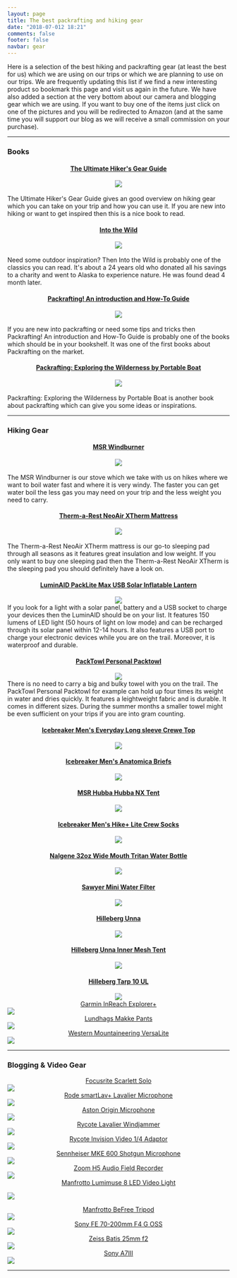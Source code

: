 ```yaml
---
layout: page
title: The best packrafting and hiking gear
date: "2018-07-012 18:21"
comments: false
footer: false
navbar: gear
---
```


Here is a selection of the best hiking and packrafting gear (at least the best for us) which we are using on our trips or which we are planning to use on our trips. We are frequently updating this list if we find a new interesting product so bookmark this page and visit us again in the future. We have also added a section at the very bottom about our camera and blogging gear which we are using. If you want to buy one of the items just click on one of the pictures and you will be redirected to Amazon (and at the same time you will support our blog as we will receive a small commission on your purchase). 

---

<h3>Books</h3>
<div id="partners_table" class="row">

<div class="col-sm-3 col-lg-3 col-md-3 col-xs-6">
<center><h4><a href="https://amzn.to/2NgxVkW" rel="nofollow">The Ultimate Hiker's Gear Guide</a></h4>
<a target="_blank" href="https://www.amazon.com/gp/product/1426217846/ref=as_li_tl?ie=UTF8&camp=1789&creative=9325&creativeASIN=1426217846&linkCode=as2&tag=hikeve-20&linkId=a898c5b46fd8716f43b2e6f618c1936b"><img border="0" src="//ws-na.amazon-adsystem.com/widgets/q?_encoding=UTF8&MarketPlace=US&ASIN=1426217846&ServiceVersion=20070822&ID=AsinImage&WS=1&Format=_SL250_&tag=hikeve-20" ></a><img src="//ir-na.amazon-adsystem.com/e/ir?t=hikeve-20&l=am2&o=1&a=1426217846" width="1" height="1"
border="0" alt="The Ultimate Hiker's Gear Guide" style="border:none !important; margin:0px !important;" /></center><br>The Ultimate Hiker's Gear Guide gives an good overview on hiking gear which you can take on your trip and how you can use it. If you are new into hiking or want to get inspired then this is a nice book to read.
</div>


<div class="col-sm-3 col-lg-3 col-md-3 col-xs-6">
<center><h4><a href="https://amzn.to/2LgOhti" rel="nofollow">Into the Wild</a></h4>
<a target="_blank" href="https://www.amazon.com/gp/product/0385486804/ref=as_li_tl?ie=UTF8&camp=1789&creative=9325&creativeASIN=0385486804&linkCode=as2&tag=hikeve-20&linkId=ad3eef4da3cc39520f598972f33cf07f"><img border="0" src="//ws-na.amazon-adsystem.com/widgets/q?_encoding=UTF8&MarketPlace=US&ASIN=0385486804&ServiceVersion=20070822&ID=AsinImage&WS=1&Format=_SL250_&tag=hikeve-20" ></a><img src="//ir-na.amazon-adsystem.com/e/ir?t=hikeve-20&l=am2&o=1&a=0385486804" width="1" height="1" border="0" alt="Into the Wild" style="border:none !important; margin:0px !important;" /></center><br>Need some outdoor inspiration? Then Into the Wild is probably one of the classics you can read. It's about a 24 years old who donated all his savings to a charity and went to Alaska to experience nature. He was found dead 4 month later.
</div>

<div class="col-sm-3 col-lg-3 col-md-3 col-xs-6">
<center><h4><a href="https://amzn.to/2NcNrOW" rel="nofollow">
Packrafting! An introduction and How-To Guide</a></h4>
<a rel="nofollow" href="https://www.amazon.com/Packrafting-Introduction-How-Guide-Roman/dp/0974818836/ref=as_li_ss_il?ie=UTF8&qid=1531567099&sr=8-2&keywords=packrafting&linkCode=li3&tag=hikeve-20&linkId=0b784d5da17efa8fc57d8c348d3a3e8e" target="_blank"><img border="0" src="//ws-na.amazon-adsystem.com/widgets/q?_encoding=UTF8&ASIN=0974818836&Format=_SL250_&ID=AsinImage&MarketPlace=US&ServiceVersion=20070822&WS=1&tag=hikeve-20" ></a><img src="https://ir-na.amazon-adsystem.com/e/ir?t=hikeve-20&l=li3&o=1&a=0974818836" width="1" height="1" border="0" alt="Packrafting! An introduction and How-To Guide" style="border:none !important; margin:0px !important;" /></center><br>If you are new into packrafting or need some tips and tricks then Packrafting! An introduction and How-To Guide is probably one of the books which should be in your bookshelf. It was one of the first books about Packrafting on the market.
</div>

<div class="col-sm-3 col-lg-3 col-md-3 col-xs-6">
<center><h4><a href="https://amzn.to/2Nfo3br" rel="nofollow">Packrafting: Exploring the Wilderness by Portable Boat</a></h4>
<a target="_blank" href="https://www.amazon.com/gp/product/1493027476/ref=as_li_tl?ie=UTF8&camp=1789&creative=9325&creativeASIN=1493027476&linkCode=as2&tag=hikeve-20&linkId=7335b2823a26d53877705c5fd5a64e51"><img border="0" src="//ws-na.amazon-adsystem.com/widgets/q?_encoding=UTF8&MarketPlace=US&ASIN=1493027476&ServiceVersion=20070822&ID=AsinImage&WS=1&Format=_SL250_&tag=hikeve-20" ></a><img src="//ir-na.amazon-adsystem.com/e/ir?t=hikeve-20&l=am2&o=1&a=1493027476" width="1" height="1" border="0" alt="Packrafting: Exploring the Wilderness by Portable Boat" style="border:none !important; margin:0px !important;" /></center><br>Packrafting: Exploring the Wilderness by Portable Boat is another book about packrafting which can give you some ideas or inspirations.
</div>
</div>

---

<h3>Hiking Gear</h3>
<div id="partners_table" class="row">

<div class="col-sm-3 col-lg-3 col-md-3 col-xs-6">
<center><h4><a href="http://amzn.to/2ougMsw" rel="nofollow">
MSR Windburner</a></h4>
<a rel="nofollow" target="_blank"  href="https://www.amazon.com/gp/product/B00Y143XF0/ref=as_li_tl?ie=UTF8&camp=1789&creative=9325&creativeASIN=B00Y143XF0&linkCode=as2&tag=hikeve-20&linkId=9881e4b70983b4214c4107eb5965992f"><img border="0" src="//ws-na.amazon-adsystem.com/widgets/q?_encoding=UTF8&MarketPlace=US&ASIN=B00Y143XF0&ServiceVersion=20070822&ID=AsinImage&WS=1&Format=_SL250_&tag=hikeve-20" ></a><img src="//ir-na.amazon-adsystem.com/e/ir?t=hikeve-20&l=am2&o=1&a=B00Y143XF0" width="1" height="1" border="0" alt="MSR Windburner" style="border:none !important; margin:0px !important;" />
</center><br>The MSR Windburner is our stove which we take with us on hikes where we want to boil water fast and where it is very windy. The faster you can get water boil the less gas you may need on your trip and the less weight you need to carry.
</div>

<div class="col-sm-3 col-lg-3 col-md-3 col-xs-6">
<center><h4><a href="http://amzn.to/2oLqLcs" rel="nofollow">
Therm-a-Rest NeoAir XTherm Mattress</a></h4>
<a target="_blank"  href="https://www.amazon.com/gp/product/B00TSFYZAE/ref=as_li_tl?ie=UTF8&camp=1789&creative=9325&creativeASIN=B00TSFYZAE&linkCode=as2&tag=hikeve-20&linkId=161ee9d76ae629dbf91aa1da9a5ce93f"><img border="0" src="//ws-na.amazon-adsystem.com/widgets/q?_encoding=UTF8&MarketPlace=US&ASIN=B00TSFYZAE&ServiceVersion=20070822&ID=AsinImage&WS=1&Format=_SL250_&tag=hikeve-20" ></a><img src="//ir-na.amazon-adsystem.com/e/ir?t=hikeve-20&l=am2&o=1&a=B00TSFYZAE" width="1" height="1" border="0" alt="Therm-a-Rest NeoAir XTherm Mattress" style="border:none !important; margin:0px !important;" />
</center><br>The Therm-a-Rest NeoAir XTherm mattress is our go-to sleeping pad through all seasons as it features great insulation and low weight. If you only want to buy one sleeping pad then the Therm-a-Rest NeoAir XTherm is the sleeping pad you should definitely have a look on.
</div>

<div class="col-sm-3 col-lg-3 col-md-3 col-xs-6">
<center><h4><a href="https://amzn.to/2Lf9ILb" rel="nofollow">
LuminAID PackLite Max USB Solar Inflatable Lantern</a></h4>
<a rel="nofollow" href="https://www.amazon.com/LuminAID-PackLite-Inflatable-Waterproof-Lantern/dp/B01NA92GNG/ref=as_li_ss_il?ie=UTF8&qid=1531571833&sr=8-5&keywords=luminaid+packlite&linkCode=li3&tag=hikeve-20&linkId=4e6bddea141b41403b4af132667a5c4e" target="_blank"><img border="0" src="//ws-na.amazon-adsystem.com/widgets/q?_encoding=UTF8&ASIN=B01NA92GNG&Format=_SL250_&ID=AsinImage&MarketPlace=US&ServiceVersion=20070822&WS=1&tag=hikeve-20" ></a><img src="https://ir-na.amazon-adsystem.com/e/ir?t=hikeve-20&l=li3&o=1&a=B01NA92GNG" width="1" height="1" border="0" alt="LuminAID PackLite Max USB Solar Inflatable Lantern" style="border:none !important; margin:0px !important;" />
</center>If you look for a light with a solar panel, battery and a USB socket to charge your devices then the LuminAID should be on your list. It features 150 lumens of LED light (50 hours of light on low mode) and can be recharged through its solar panel within 12-14 hours. It also features a USB port to charge your electronic devices while you are on the trail. Moreover, it is waterproof and durable.
</div>

<div class="col-sm-3 col-lg-3 col-md-3 col-xs-6">
<center><h4><a href="http://amzn.to/2mZdb8O" rel="nofollow">
PackTowl Personal Packtowl</a></h4>
<a rel="nofollow" target="_blank"  href="https://www.amazon.com/gp/product/B017ULJ81S/ref=as_li_tl?ie=UTF8&camp=1789&creative=9325&creativeASIN=B017ULJ81S&linkCode=as2&tag=hikeve-20&linkId=8ae167f2d23a7e2c7b1f31ddae450652"><img border="0" src="//ws-na.amazon-adsystem.com/widgets/q?_encoding=UTF8&MarketPlace=US&ASIN=B017ULJ81S&ServiceVersion=20070822&ID=AsinImage&WS=1&Format=_SL250_&tag=hikeve-20" ></a><img src="//ir-na.amazon-adsystem.com/e/ir?t=hikeve-20&l=am2&o=1&a=B017ULJ81S" width="1" height="1" border="0" alt="PackTowl Personal Packtowl" style="border:none !important; margin:0px !important;" />
</center>There is no need to carry a big and bulky towel with you on the trail. The PackTowl Personal Packtowl for example can hold up four times its weight in water and dries quickly. It features a leightweight fabric and is durable. It comes in different sizes. During the summer months a smaller towel might be even sufficient on your trips if you are into gram counting.
</div>
</div>

<div id="partners_table" class="row">
<div class="col-sm-3 col-lg-3 col-md-3 col-xs-6">
<center><h4><a href="http://amzn.to/2nr6uI4" rel="nofollow">
Icebreaker Men's Everyday Long sleeve Crewe Top</a></h4>
<a target="_blank"  href="https://www.amazon.com/gp/product/B00AF6ZJU0/ref=as_li_tl?ie=UTF8&camp=1789&creative=9325&creativeASIN=B00AF6ZJU0&linkCode=as2&tag=hikeve-20&linkId=a66995c665d4d20729aef69546a4f177"><img border="0" src="//ws-na.amazon-adsystem.com/widgets/q?_encoding=UTF8&MarketPlace=US&ASIN=B00AF6ZJU0&ServiceVersion=20070822&ID=AsinImage&WS=1&Format=_SL250_&tag=hikeve-20" ></a><img src="//ir-na.amazon-adsystem.com/e/ir?t=hikeve-20&l=am2&o=1&a=B00AF6ZJU0" width="1" height="1" border="0" alt="" style="border:none !important; margin:0px !important;" /></center>
</div>

<div class="col-sm-3 col-lg-3 col-md-3 col-xs-6">
<center><h4><a href="http://amzn.to/2nr1AL7" rel="nofollow">
Icebreaker Men's Anatomica Briefs</a></h4>
<a target="_blank"  href="https://www.amazon.com/gp/product/B00YXXIBAQ/ref=as_li_tl?ie=UTF8&camp=1789&creative=9325&creativeASIN=B00YXXIBAQ&linkCode=as2&tag=hikeve-20&linkId=59d644eaf5e2068b972289ab478458a4"><img border="0" src="//ws-na.amazon-adsystem.com/widgets/q?_encoding=UTF8&MarketPlace=US&ASIN=B00YXXIBAQ&ServiceVersion=20070822&ID=AsinImage&WS=1&Format=_SL250_&tag=hikeve-20" ></a><img src="//ir-na.amazon-adsystem.com/e/ir?t=hikeve-20&l=am2&o=1&a=B00YXXIBAQ" width="1" height="1" border="0" alt="" style="border:none !important; margin:0px !important;" />
</center>
</div>

<div class="col-sm-3 col-lg-3 col-md-3 col-xs-6">
<center><h4><a href="http://amzn.to/2nugZLz" rel="nofollow">
MSR Hubba Hubba NX Tent</a></h4>
<a target="_blank"  href="https://www.amazon.com/gp/product/B00G7H9CAY/ref=as_li_tl?ie=UTF8&camp=1789&creative=9325&creativeASIN=B00G7H9CAY&linkCode=as2&tag=hikeve-20&linkId=b53e1b830d37e8b687cf91d1b31fccf6"><img border="0" src="//ws-na.amazon-adsystem.com/widgets/q?_encoding=UTF8&MarketPlace=US&ASIN=B00G7H9CAY&ServiceVersion=20070822&ID=AsinImage&WS=1&Format=_SL250_&tag=hikeve-20" ></a><img src="//ir-na.amazon-adsystem.com/e/ir?t=hikeve-20&l=am2&o=1&a=B00G7H9CAY" width="1" height="1" border="0" alt="" style="border:none !important; margin:0px !important;" />
</center>
</div>

<div class="col-sm-3 col-lg-3 col-md-3 col-xs-6">
<center><h4><a href="http://amzn.to/2mZiYeC" rel="nofollow">
Icebreaker Men's Hike+ Lite Crew Socks</a></h4>
<a target="_blank"  href="https://www.amazon.com/gp/product/B005GU0MW0/ref=as_li_tl?ie=UTF8&camp=1789&creative=9325&creativeASIN=B005GU0MW0&linkCode=as2&tag=hikeve-20&linkId=dcbc8d8bbace22fd08e52f40ba9f2a90"><img border="0" src="//ws-na.amazon-adsystem.com/widgets/q?_encoding=UTF8&MarketPlace=US&ASIN=B005GU0MW0&ServiceVersion=20070822&ID=AsinImage&WS=1&Format=_SL250_&tag=hikeve-20" ></a><img src="//ir-na.amazon-adsystem.com/e/ir?t=hikeve-20&l=am2&o=1&a=B005GU0MW0" width="1" height="1" border="0" alt="" style="border:none !important; margin:0px !important;" />
</center>
</div>
</div>

<div id="partners_table" class="row">
<div class="col-sm-3 col-lg-3 col-md-3 col-xs-6">
<center><h4><a href="http://amzn.to/2ouheaj" rel="nofollow">
Nalgene 32oz Wide Mouth Tritan Water Bottle</a></h4>
<a target="_blank"  href="https://www.amazon.com/gp/product/B01I5H8C1S/ref=as_li_tl?ie=UTF8&camp=1789&creative=9325&creativeASIN=B01I5H8C1S&linkCode=as2&tag=hikeve-20&linkId=4ee5bdd037aa1c1f3e2f929901da63db"><img border="0" src="//ws-na.amazon-adsystem.com/widgets/q?_encoding=UTF8&MarketPlace=US&ASIN=B01I5H8C1S&ServiceVersion=20070822&ID=AsinImage&WS=1&Format=_SL250_&tag=hikeve-20" ></a><img src="//ir-na.amazon-adsystem.com/e/ir?t=hikeve-20&l=am2&o=1&a=B01I5H8C1S" width="1" height="1" border="0" alt="" style="border:none !important; margin:0px !important;" />
</center>
</div>

<div class="col-sm-3 col-lg-3 col-md-3 col-xs-6">
<center><h4><a href="http://amzn.to/2nr8no3" rel="nofollow">
Sawyer Mini Water Filter</a></h4>
<a target="_blank"  href="https://www.amazon.com/gp/product/B00FA2RLX2/ref=as_li_tl?ie=UTF8&camp=1789&creative=9325&creativeASIN=B00FA2RLX2&linkCode=as2&tag=hikeve-20&linkId=9648096d5d7165386d83174ccff1af0c"><img border="0" src="//ws-na.amazon-adsystem.com/widgets/q?_encoding=UTF8&MarketPlace=US&ASIN=B00FA2RLX2&ServiceVersion=20070822&ID=AsinImage&WS=1&Format=_SL250_&tag=hikeve-20" ></a><img src="//ir-na.amazon-adsystem.com/e/ir?t=hikeve-20&l=am2&o=1&a=B00FA2RLX2" width="1" height="1" border="0" alt="" style="border:none !important; margin:0px !important;" />
</center>
</div>

<div class="col-sm-3 col-lg-3 col-md-3 col-xs-6">
<center><h4><a href="http://amzn.to/2qec6Lr" rel="nofollow">
Hilleberg Unna</a></h4>
<a target="_blank"  href="https://www.amazon.com/gp/product/B00IU0UMSC/ref=as_li_tl?ie=UTF8&camp=1789&creative=9325&creativeASIN=B00IU0UMSC&linkCode=as2&tag=hikeve-20&linkId=32a9394ac59d07f19ca58040d9e7feb8"><img border="0" src="//ws-na.amazon-adsystem.com/widgets/q?_encoding=UTF8&MarketPlace=US&ASIN=B00IU0UMSC&ServiceVersion=20070822&ID=AsinImage&WS=1&Format=_SL250_&tag=hikeve-20" ></a><img src="//ir-na.amazon-adsystem.com/e/ir?t=hikeve-20&l=am2&o=1&a=B00IU0UMSC" width="1" height="1" border="0" alt="" style="border:none !important; margin:0px !important;" />
</center>
</div>

<div class="col-sm-3 col-lg-3 col-md-3 col-xs-6">
<center><h4><a href="http://amzn.to/2qdUyz1" rel="nofollow">
Hilleberg Unna Inner Mesh Tent</a></h4>
<a target="_blank"  href="https://www.amazon.com/gp/product/B010BVSQS0/ref=as_li_tl?ie=UTF8&camp=1789&creative=9325&creativeASIN=B010BVSQS0&linkCode=as2&tag=hikeve-20&linkId=5939d0ab9661a5ec4a1e3b4acf5e5886"><img border="0" src="//ws-na.amazon-adsystem.com/widgets/q?_encoding=UTF8&MarketPlace=US&ASIN=B010BVSQS0&ServiceVersion=20070822&ID=AsinImage&WS=1&Format=_SL250_&tag=hikeve-20" ></a><img src="//ir-na.amazon-adsystem.com/e/ir?t=hikeve-20&l=am2&o=1&a=B010BVSQS0" width="1" height="1" border="0" alt="" style="border:none !important; margin:0px !important;" />
</center>
</div>
</div>

<div id="partners_table" class="row">
<div class="col-sm-3 col-lg-3 col-md-3 col-xs-6">
<center><h4><a href="http://amzn.to/2qe6YqT" rel="nofollow">
Hilleberg Tarp 10 UL</a></h4>
<a target="_blank"  href="https://www.amazon.com/gp/product/B00NN3O8N6/ref=as_li_tl?ie=UTF8&camp=1789&creative=9325&creativeASIN=B00NN3O8N6&linkCode=as2&tag=hikeve-20&linkId=7d08cac9f7af8a5f6e7e5ed1a432749c"><img border="0" src="//ws-na.amazon-adsystem.com/widgets/q?_encoding=UTF8&MarketPlace=US&ASIN=B00NN3O8N6&ServiceVersion=20070822&ID=AsinImage&WS=1&Format=_SL250_&tag=hikeve-20" ></a><img src="//ir-na.amazon-adsystem.com/e/ir?t=hikeve-20&l=am2&o=1&a=B00NN3O8N6" width="1" height="1" border="0" alt="" style="border:none !important; margin:0px !important;" />
</center>
</div>

  <div class="col-sm-3 col-lg-3 col-md-3 col-xs-6">
  <center>  <a href="http://amzn.to/2pa3Rjw" rel="nofollow">
Garmin InReach Explorer+</a></center>
<a target="_blank"  href="https://www.amazon.com/gp/product/B01MY03CZP/ref=as_li_tl?ie=UTF8&camp=1789&creative=9325&creativeASIN=B01MY03CZP&linkCode=as2&tag=hikeve-20&linkId=3524696cbbec7d785b095e2229aefa02"><img border="0" src="//ws-na.amazon-adsystem.com/widgets/q?_encoding=UTF8&MarketPlace=US&ASIN=B01MY03CZP&ServiceVersion=20070822&ID=AsinImage&WS=1&Format=_SL250_&tag=hikeve-20" ></a><img src="//ir-na.amazon-adsystem.com/e/ir?t=hikeve-20&l=am2&o=1&a=B01MY03CZP" width="1" height="1" border="0" alt="" style="border:none !important; margin:0px !important;" />
  </div>

  <div class="col-sm-3 col-lg-3 col-md-3 col-xs-6">
  <center>  <a href="http://amzn.to/2qe2v7r" rel="nofollow">
Lundhags Makke Pants</a></center>
<a target="_blank"  href="https://www.amazon.com/gp/product/B01LFCC55E/ref=as_li_tl?ie=UTF8&camp=1789&creative=9325&creativeASIN=B01LFCC55E&linkCode=as2&tag=hikeve-20&linkId=20abaf4d25dac9854c4407da34044a32"><img border="0" src="//ws-na.amazon-adsystem.com/widgets/q?_encoding=UTF8&MarketPlace=US&ASIN=B01LFCC55E&ServiceVersion=20070822&ID=AsinImage&WS=1&Format=_SL250_&tag=hikeve-20" ></a><img src="//ir-na.amazon-adsystem.com/e/ir?t=hikeve-20&l=am2&o=1&a=B01LFCC55E" width="1" height="1" border="0" alt="" style="border:none !important; margin:0px !important;" />
  </div>

  <div class="col-sm-3 col-lg-3 col-md-3 col-xs-6">
  <center>  <a href="http://amzn.to/2pTVO9F" rel="nofollow">
Western Mountaineering VersaLite</a></center>
  <a target="_blank"  href="https://www.amazon.com/gp/product/B003MT4I8Q/ref=as_li_tl?ie=UTF8&camp=1789&creative=9325&creativeASIN=B003MT4I8Q&linkCode=as2&tag=hikeve-20&linkId=227d667dbeb9a30be96481135bc9e244"><img border="0" src="//ws-na.amazon-adsystem.com/widgets/q?_encoding=UTF8&MarketPlace=US&ASIN=B003MT4I8Q&ServiceVersion=20070822&ID=AsinImage&WS=1&Format=_SL250_&tag=hikeve-20" ></a><img src="//ir-na.amazon-adsystem.com/e/ir?t=hikeve-20&l=am2&o=1&a=B003MT4I8Q" width="1" height="1" border="0" alt="" style="border:none !important; margin:0px !important;" />
  </div>

</div>

---

<h3>Blogging & Video Gear</h3>
<div id="partners_table" class="row">

  <div class="col-sm-3 col-lg-3 col-md-3 col-xs-6">
  <center>  <a href="http://amzn.to/2nr3DPm" rel="nofollow">
Focusrite Scarlett Solo</a></center>
    <a target="_blank"  href="https://www.amazon.com/gp/product/B01E6T56CM/ref=as_li_tl?ie=UTF8&camp=1789&creative=9325&creativeASIN=B01E6T56CM&linkCode=as2&tag=hikeve-20&linkId=da1ba6fe71108a198b69a6a9a27678cd"><img border="0" src="//ws-na.amazon-adsystem.com/widgets/q?_encoding=UTF8&MarketPlace=US&ASIN=B01E6T56CM&ServiceVersion=20070822&ID=AsinImage&WS=1&Format=_SL250_&tag=hikeve-20" ></a><img src="//ir-na.amazon-adsystem.com/e/ir?t=hikeve-20&l=am2&o=1&a=B01E6T56CM" width="1" height="1" border="0" alt="" style="border:none !important; margin:0px !important;" />

  </div>

  <div class="col-sm-3 col-lg-3 col-md-3 col-xs-6">
  <center>  <a href="http://amzn.to/2mZ5OhL" rel="nofollow">
Rode smartLav+ Lavalier Microphone</a></center>
    <a target="_blank"  href="https://www.amazon.com/gp/product/B00EO4A7L0/ref=as_li_tl?ie=UTF8&camp=1789&creative=9325&creativeASIN=B00EO4A7L0&linkCode=as2&tag=hikeve-20&linkId=f8619045301614e1ef2beeaf25599208"><img border="0" src="//ws-na.amazon-adsystem.com/widgets/q?_encoding=UTF8&MarketPlace=US&ASIN=B00EO4A7L0&ServiceVersion=20070822&ID=AsinImage&WS=1&Format=_SL250_&tag=hikeve-20" ></a><img src="//ir-na.amazon-adsystem.com/e/ir?t=hikeve-20&l=am2&o=1&a=B00EO4A7L0" width="1" height="1" border="0" alt="" style="border:none !important; margin:0px !important;" />
  </div>

  <div class="col-sm-3 col-lg-3 col-md-3 col-xs-6">
  <center> <a href="http://amzn.to/2mZ5fnO" rel="nofollow">
  Aston Origin Microphone</a></center>
    <a target="_blank"  href="https://www.amazon.com/gp/product/B019RVU0C0/ref=as_li_tl?ie=UTF8&camp=1789&creative=9325&creativeASIN=B019RVU0C0&linkCode=as2&tag=hikeve-20&linkId=b61a2555185cb2ea0a1152993e3af77f"><img border="0" src="//ws-na.amazon-adsystem.com/widgets/q?_encoding=UTF8&MarketPlace=US&ASIN=B019RVU0C0&ServiceVersion=20070822&ID=AsinImage&WS=1&Format=_SL250_&tag=hikeve-20" ></a><img src="//ir-na.amazon-adsystem.com/e/ir?t=hikeve-20&l=am2&o=1&a=B019RVU0C0" width="1" height="1" border="0" alt="" style="border:none !important; margin:0px !important;" />

  </div>

  <div class="col-sm-3 col-lg-3 col-md-3 col-xs-6">
  <center><a href="http://amzn.to/2nuj3mt" rel="nofollow">
  Rycote Lavalier Windjammer</a></center>
  <a target="_blank"  href="https://www.amazon.com/gp/product/B008EUMPWE/ref=as_li_tl?ie=UTF8&camp=1789&creative=9325&creativeASIN=B008EUMPWE&linkCode=as2&tag=hikeve-20&linkId=edefc8b20f357f94163fa59443acead3"><img border="0" src="//ws-na.amazon-adsystem.com/widgets/q?_encoding=UTF8&MarketPlace=US&ASIN=B008EUMPWE&ServiceVersion=20070822&ID=AsinImage&WS=1&Format=_SL250_&tag=hikeve-20" ></a><img src="//ir-na.amazon-adsystem.com/e/ir?t=hikeve-20&l=am2&o=1&a=B008EUMPWE" width="1" height="1" border="0" alt="" style="border:none !important; margin:0px !important;" />
  </div>
</div>

<div id="partners_table" class="row">
  <div class="col-sm-3 col-lg-3 col-md-3 col-xs-6">
<center><a href="http://amzn.to/2nr87Fx" rel="nofollow">
Rycote Invision Video 1/4 Adaptor</a></center>
  <a target="_blank"  href="https://www.amazon.com/gp/product/B002YNAOXY/ref=as_li_tl?ie=UTF8&camp=1789&creative=9325&creativeASIN=B002YNAOXY&linkCode=as2&tag=hikeve-20&linkId=d756d03bd5f34b07455796823c4659b9"><img border="0" src="//ws-na.amazon-adsystem.com/widgets/q?_encoding=UTF8&MarketPlace=US&ASIN=B002YNAOXY&ServiceVersion=20070822&ID=AsinImage&WS=1&Format=_SL250_&tag=hikeve-20" ></a><img src="//ir-na.amazon-adsystem.com/e/ir?t=hikeve-20&l=am2&o=1&a=B002YNAOXY" width="1" height="1" border="0" alt="" style="border:none !important; margin:0px !important;" />
</div>

<div class="col-sm-3 col-lg-3 col-md-3 col-xs-6">
<center>  <a href="http://amzn.to/2mZ5IXu" rel="nofollow">
Sennheiser MKE 600 Shotgun Microphone</a></center>
<a target="_blank"  href="https://www.amazon.com/gp/product/B00B0YPAYQ/ref=as_li_tl?ie=UTF8&camp=1789&creative=9325&creativeASIN=B00B0YPAYQ&linkCode=as2&tag=hikeve-20&linkId=5bdff84d215640a41877d2adb742a266"><img border="0" src="//ws-na.amazon-adsystem.com/widgets/q?_encoding=UTF8&MarketPlace=US&ASIN=B00B0YPAYQ&ServiceVersion=20070822&ID=AsinImage&WS=1&Format=_SL250_&tag=hikeve-20" ></a><img src="//ir-na.amazon-adsystem.com/e/ir?t=hikeve-20&l=am2&o=1&a=B00B0YPAYQ" width="1" height="1" border="0" alt="" style="border:none !important; margin:0px !important;" />
</div>

<div class="col-sm-3 col-lg-3 col-md-3 col-xs-6">
<center>  <a href="http://amzn.to/2nrgBN4" rel="nofollow">
Zoom H5 Audio Field Recorder</a></center>
<a target="_blank"  href="https://www.amazon.com/gp/product/B00KCXMBES/ref=as_li_tl?ie=UTF8&camp=1789&creative=9325&creativeASIN=B00KCXMBES&linkCode=as2&tag=hikeve-20&linkId=09682462f1da56a490f7bd0a67fa7f39"><img border="0" src="//ws-na.amazon-adsystem.com/widgets/q?_encoding=UTF8&MarketPlace=US&ASIN=B00KCXMBES&ServiceVersion=20070822&ID=AsinImage&WS=1&Format=_SL250_&tag=hikeve-20" ></a><img src="//ir-na.amazon-adsystem.com/e/ir?t=hikeve-20&l=am2&o=1&a=B00KCXMBES" width="1" height="1" border="0" alt="" style="border:none !important; margin:0px !important;" />

</div>

  <div class="col-sm-3 col-lg-3 col-md-3 col-xs-6">

<center>    <a href="http://amzn.to/2ouagSu" rel="nofollow">
Manfrotto Lumimuse 8 LED Video Light</a></center>

  <a target="_blank"  href="https://www.amazon.com/gp/product/B00WS2EL62/ref=as_li_tl?ie=UTF8&camp=1789&creative=9325&creativeASIN=B00WS2EL62&linkCode=as2&tag=hikeve-20&linkId=f7ec1896a85ca7f7f89e9faafaddd314"><img border="0" src="//ws-na.amazon-adsystem.com/widgets/q?_encoding=UTF8&MarketPlace=US&ASIN=B00WS2EL62&ServiceVersion=20070822&ID=AsinImage&WS=1&Format=_SL250_&tag=hikeve-20" ></a><img src="//ir-na.amazon-adsystem.com/e/ir?t=hikeve-20&l=am2&o=1&a=B00WS2EL62" width="1" height="1" border="0" alt="" style="border:none !important; margin:0px !important;" /></div>
</div>
  <div id="partners_table" class="row">

  <div class="col-sm-3 col-lg-3 col-md-3 col-xs-6">
  <center>    <a href="http://amzn.to/2nLByWh" rel="nofollow">
  Manfrotto BeFree Tripod</a></center>
  <a target="_blank"  href="https://www.amazon.com/gp/product/B00COLBNTK/ref=as_li_tl?ie=UTF8&camp=1789&creative=9325&creativeASIN=B00COLBNTK&linkCode=as2&tag=hikeve-20&linkId=e5dc17090800791cc14421e098868d30"><img border="0" src="//ws-na.amazon-adsystem.com/widgets/q?_encoding=UTF8&MarketPlace=US&ASIN=B00COLBNTK&ServiceVersion=20070822&ID=AsinImage&WS=1&Format=_SL250_&tag=hikeve-20" ></a><img src="//ir-na.amazon-adsystem.com/e/ir?t=hikeve-20&l=am2&o=1&a=B00COLBNTK" width="1" height="1" border="0" alt="" style="border:none !important; margin:0px !important;" />

  </div>

  <div class="col-sm-3 col-lg-3 col-md-3 col-xs-6">
  <center>  <a href="http://amzn.to/2pU7nO6" rel="nofollow">
Sony FE 70-200mm F4 G OSS</a></center>
  <a target="_blank"  href="https://www.amazon.com/gp/product/B00I8BICEO/ref=as_li_tl?ie=UTF8&camp=1789&creative=9325&creativeASIN=B00I8BICEO&linkCode=as2&tag=hikeve-20&linkId=1f94012e540870db95baa8b190475172"><img border="0" src="//ws-na.amazon-adsystem.com/widgets/q?_encoding=UTF8&MarketPlace=US&ASIN=B00I8BICEO&ServiceVersion=20070822&ID=AsinImage&WS=1&Format=_SL250_&tag=hikeve-20" ></a><img src="//ir-na.amazon-adsystem.com/e/ir?t=hikeve-20&l=am2&o=1&a=B00I8BICEO" width="1" height="1" border="0" alt="" style="border:none !important; margin:0px !important;" />

  </div>

  <div class="col-sm-3 col-lg-3 col-md-3 col-xs-6">
  <center>  <a href="http://amzn.to/2pTIRwq" rel="nofollow">
Zeiss Batis 25mm f2</a></center>
  <a target="_blank"  href="https://www.amazon.com/gp/product/B00WIHXBK4/ref=as_li_tl?ie=UTF8&camp=1789&creative=9325&creativeASIN=B00WIHXBK4&linkCode=as2&tag=hikeve-20&linkId=9dad378feed0f29c9ff48db63c756396"><img border="0" src="//ws-na.amazon-adsystem.com/widgets/q?_encoding=UTF8&MarketPlace=US&ASIN=B00WIHXBK4&ServiceVersion=20070822&ID=AsinImage&WS=1&Format=_SL250_&tag=hikeve-20" ></a><img src="//ir-na.amazon-adsystem.com/e/ir?t=hikeve-20&l=am2&o=1&a=B00WIHXBK4" width="1" height="1" border="0" alt="" style="border:none !important; margin:0px !important;" />

  </div>

  <div class="col-sm-3 col-lg-3 col-md-3 col-xs-6">
  <center>    <a href="http://amzn.to/2G32ACt" rel="nofollow">
  Sony A7III</a></center>
  <a rel="nofollow" href="https://www.amazon.com/Sony-Full-Frame-Mirrorless-Interchangeable-Lens-ILCE7M3/dp/B07B43WPVK/ref=as_li_ss_il?ie=UTF8&qid=1521370113&sr=8-3&keywords=sony+a7iii&&linkCode=li2&tag=hikeve-20&linkId=f13ba621df7f8077e09cc34dbe9b596c" target="_blank"><img border="0" src="//ws-na.amazon-adsystem.com/widgets/q?_encoding=UTF8&ASIN=B07B43WPVK&Format=_SL160_&ID=AsinImage&MarketPlace=US&ServiceVersion=20070822&WS=1&tag=hikeve-20" ></a><img src="https://ir-na.amazon-adsystem.com/e/ir?t=hikeve-20&l=li2&o=1&a=B07B43WPVK" width="1" height="1" border="0" alt="" style="border:none !important; margin:0px !important;" />

</div>

</div>

---
